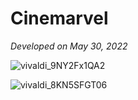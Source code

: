 # Cinemarvel
*Developed on May 30, 2022*

![vivaldi_9NY2Fx1QA2](https://github.com/user-attachments/assets/7a668919-674d-4e3f-a3ab-091d0ed7d0b4)

![vivaldi_8KN5SFGT06](https://github.com/user-attachments/assets/dea90ac7-0d00-4333-ba2a-42ea79df8836)
